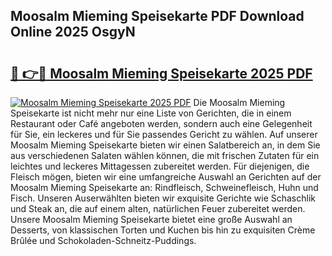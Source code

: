 ## Moosalm Mieming Speisekarte PDF Download Online 2025 OsgyN

# <h2><a href="http://gc63k8a.nevu.top/?p=Moosalm+Mieming+Speisekarte">🔗 👉🔴 Moosalm Mieming Speisekarte 2025 PDF</a></h2>

[![Moosalm Mieming Speisekarte 2025 PDF](https://i.imgur.com/dBaPXMq.png)](http://gc63k8a.nevu.top/?p=Moosalm+Mieming+Speisekarte)
Die Moosalm Mieming Speisekarte ist nicht mehr nur eine Liste von Gerichten, die in einem Restaurant oder Café angeboten werden, sondern auch eine Gelegenheit für Sie, ein leckeres und für Sie passendes Gericht zu wählen. Auf unserer Moosalm Mieming Speisekarte bieten wir einen Salatbereich an, in dem Sie aus verschiedenen Salaten wählen können, die mit frischen Zutaten für ein leichtes und leckeres Mittagessen zubereitet werden. Für diejenigen, die Fleisch mögen, bieten wir eine umfangreiche Auswahl an Gerichten auf der Moosalm Mieming Speisekarte an: Rindfleisch, Schweinefleisch, Huhn und Fisch. Unseren Auserwählten bieten wir exquisite Gerichte wie Schaschlik und Steak an, die auf einem alten, natürlichen Feuer zubereitet werden. Unsere Moosalm Mieming Speisekarte bietet eine große Auswahl an Desserts, von klassischen Torten und Kuchen bis hin zu exquisiten Crème Brûlée und Schokoladen-Schneitz-Puddings.
